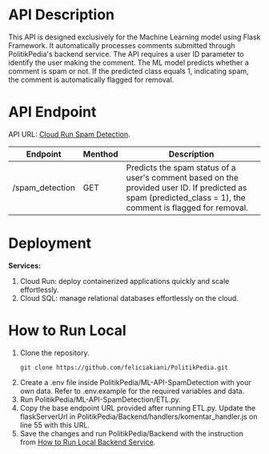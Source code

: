 # API Description
This API is designed exclusively for the Machine Learning model using Flask Framework. It automatically processes comments submitted through PolitikPedia's backend service. The API requires a user ID parameter to identify the user making the comment. The ML model predicts whether a comment is spam or not. If the predicted class equals 1, indicating spam, the comment is automatically flagged for removal.

# API Endpoint
API URL: [Cloud Run Spam Detection](https://spam-detection-service-ztd22w7ixa-et.a.run.app).

|Endpoint|Menthod|Description|
|----|-----|-------|
|/spam_detection|GET|Predicts the spam status of a user's comment based on the provided user ID. If predicted as spam (predicted_class = 1), the comment is flagged for removal.|

# Deployment
**Services:**
1. Cloud Run: deploy containerized applications quickly and scale effortlessly.
3. Cloud SQL: manage relational databases effortlessly on the cloud.

# How to Run Local
1. Clone the repository.
    ```
    git clone https://github.com/feliciakiani/PolitikPedia.git
    ```
2. Create a .env file inside PolitikPedia/ML-API-SpamDetection with your own data. Refer to .env.example for the required variables and data.
3. Run PolitikPedia/ML-API-SpamDetection/ETL.py.
4. Copy the base endpoint URL provided after running ETL.py. Update the flaskServerUrl in PolitikPedia/Backend/handlers/komentar_handler.js on line 55 with this URL.
4. Save the changes and run PolitikPedia/Backend with the instruction from [How to Run Local Backend Service](https://github.com/feliciakiani/PolitikPedia/tree/main/Backend).
